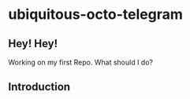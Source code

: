 # ubiquitous-octo-telegram
## Hey! Hey!
Working on my first Repo.
What should I do?
## Introduction
